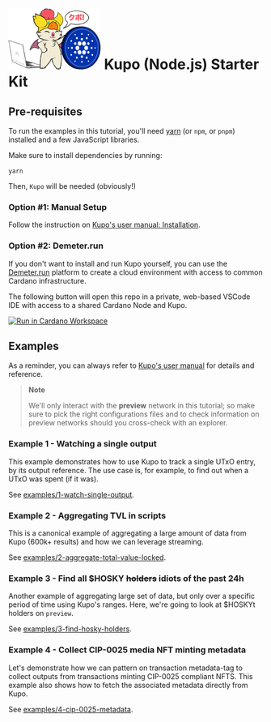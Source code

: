 # <img src="https://raw.githubusercontent.com/CardanoSolutions/kupo/master/docs/kupo.png" height=120 /> Kupo (Node.js) Starter Kit

## Pre-requisites

To run the examples in this tutorial, you'll need [yarn](https://yarnpkg.com/)
(or `npm`, or `pnpm`) installed and a few JavaScript libraries.

Make sure to install dependencies by running:

```
yarn
```

Then, `Kupo` will be needed (obviously!)

### Option #1: Manual Setup

Follow the instruction on [Kupo's user manual: Installation](https://cardanosolutions.github.io/kupo/#section/Installation).

### Option #2: Demeter.run

If you don't want to install and run Kupo yourself, you can use the [Demeter.run](https://demeter.run) platform to create a cloud environment with access to common Cardano infrastructure.

The following button will open this repo in a private, web-based VSCode IDE with access to a shared Cardano Node and Kupo.

[![Run in Cardano Workspace](https://demeter.run/code/badge.svg)](https://demeter.run/code/?repository=https://github.com/CardanoSolutions/kupo-starter-kit.git&template=nodejs)

## Examples

As a reminder, you can always refer to [Kupo's user manual](https://cardanosolutions.github.io/kupo/) for details and reference.

> **Note**
>
> We'll only interact with the **preview** network in this tutorial; so make sure to pick the right configurations files and
> to check information on preview networks should you cross-check with an explorer.

### Example 1 - Watching a single output

This example demonstrates how to use Kupo to track a single UTxO entry, by its
output reference. The use case is, for example, to find out when a UTxO was
spent (if it was).

See [examples/1-watch-single-output](./examples/1-watch-single-output#readme).

### Example 2 - Aggregating TVL in scripts

This is a canonical example of aggregating a large amount of data from Kupo
(600k+ results) and how we can leverage streaming.

See [examples/2-aggregate-total-value-locked](./examples/2-aggregate-total-value-locked#readme).

### Example 3 - Find all $HOSKY ~~holders~~ idiots of the past 24h

Another example of aggregating large set of data, but only over a specific period of time using
Kupo's ranges. Here, we're going to look at $HOSKYt holders on `preview`.

See [examples/3-find-hosky-holders](./examples/3-find-hosky-hodlers#readme).

### Example 4 - Collect CIP-0025 media NFT minting metadata

Let's demonstrate how we can pattern on transaction metadata-tag to collect
outputs from transactions minting CIP-0025 compliant NFTS. This example also
shows how to fetch the associated metadata directly from Kupo.

See [examples/4-cip-0025-metadata](./examples/4-cip-0025-metadata#readme).
